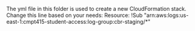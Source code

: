 The yml file in this folder is used to create a new CloudFormation stack.
Change this line based on your needs: 
    Resource: !Sub "arn:aws:logs:us-east-1:cmpt415-student-access:log-group:cbr-staging/*"